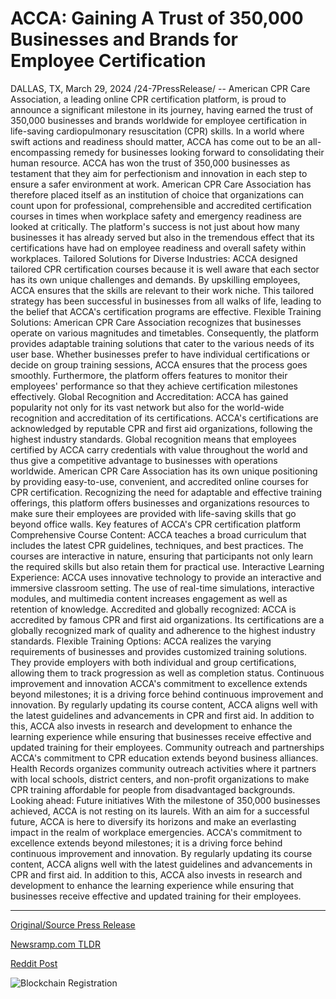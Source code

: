 # ACCA: Gaining A Trust of 350,000 Businesses and Brands for Employee Certification

DALLAS, TX, March 29, 2024 /24-7PressRelease/ -- American CPR Care Association, a leading online CPR certification platform, is proud to announce a significant milestone in its journey, having earned the trust of 350,000 businesses and brands worldwide for employee certification in life-saving cardiopulmonary resuscitation (CPR) skills. In a world where swift actions and readiness should matter, ACCA has come out to be an all-encompassing remedy for businesses looking forward to consolidating their human resource.  ACCA has won the trust of 350,000 businesses as testament that they aim for perfectionism and innovation in each step to ensure a safer environment at work.  American CPR Care Association has therefore placed itself as an institution of choice that organizations can count upon for professional, comprehensible and accredited certification courses in times when workplace safety and emergency readiness are looked at critically. The platform's success is not just about how many businesses it has already served but also in the tremendous effect that its certifications have had on employee readiness and overall safety within workplaces.  Tailored Solutions for Diverse Industries: ACCA designed tailored CPR certification courses because it is well aware that each sector has its own unique challenges and demands. By upskilling employees, ACCA ensures that the skills are relevant to their work niche. This tailored strategy has been successful in businesses from all walks of life, leading to the belief that ACCA's certification programs are effective.  Flexible Training Solutions: American CPR Care Association recognizes that businesses operate on various magnitudes and timetables. Consequently, the platform provides adaptable training solutions that cater to the various needs of its user base. Whether businesses prefer to have individual certifications or decide on group training sessions, ACCA ensures that the process goes smoothly. Furthermore, the platform offers features to monitor their employees' performance so that they achieve certification milestones effectively.  Global Recognition and Accreditation: ACCA has gained popularity not only for its vast network but also for the world-wide recognition and accreditation of its certifications. ACCA's certifications are acknowledged by reputable CPR and first aid organizations, following the highest industry standards. Global recognition means that employees certified by ACCA carry credentials with value throughout the world and thus give a competitive advantage to businesses with operations worldwide.  American CPR Care Association has its own unique positioning by providing easy-to-use, convenient, and accredited online courses for CPR certification. Recognizing the need for adaptable and effective training offerings, this platform offers businesses and organizations resources to make sure their employees are provided with life-saving skills that go beyond office walls.  Key features of ACCA's CPR certification platform Comprehensive Course Content: ACCA teaches a broad curriculum that includes the latest CPR guidelines, techniques, and best practices. The courses are interactive in nature, ensuring that participants not only learn the required skills but also retain them for practical use.  Interactive Learning Experience: ACCA uses innovative technology to provide an interactive and immersive classroom setting. The use of real-time simulations, interactive modules, and multimedia content increases engagement as well as retention of knowledge.  Accredited and globally recognized: ACCA is accredited by famous CPR and first aid organizations. Its certifications are a globally recognized mark of quality and adherence to the highest industry standards.  Flexible Training Options: ACCA realizes the varying requirements of businesses and provides customized training solutions. They provide employers with both individual and group certifications, allowing them to track progression as well as completion status.  Continuous improvement and innovation ACCA's commitment to excellence extends beyond milestones; it is a driving force behind continuous improvement and innovation. By regularly updating its course content, ACCA aligns well with the latest guidelines and advancements in CPR and first aid. In addition to this, ACCA also invests in research and development to enhance the learning experience while ensuring that businesses receive effective and updated training for their employees.  Community outreach and partnerships ACCA's commitment to CPR education extends beyond business alliances. Health Records organizes community outreach activities where it partners with local schools, district centers, and non-profit organizations to make CPR training affordable for people from disadvantaged backgrounds.  Looking ahead: Future initiatives With the milestone of 350,000 businesses achieved, ACCA is not resting on its laurels. With an aim for a successful future, ACCA is here to diversify its horizons and make an everlasting impact in the realm of workplace emergencies.  ACCA's commitment to excellence extends beyond milestones; it is a driving force behind continuous improvement and innovation. By regularly updating its course content, ACCA aligns well with the latest guidelines and advancements in CPR and first aid. In addition to this, ACCA also invests in research and development to enhance the learning experience while ensuring that businesses receive effective and updated training for their employees. 

---

[Original/Source Press Release](https://www.24-7pressrelease.com/press-release/509649/acca-gaining-a-trust-of-350000-businesses-and-brands-for-employee-certification)
                    

[Newsramp.com TLDR](None) 



[Reddit Post](https://www.reddit.com/r/HealthCareNewsInfo/comments/1bqj0xw/american_cpr_care_association_achieves_milestone/) 



![Blockchain Registration](https://cdn.newsramp.app/24-7PressRelease/qrcode/243/29/irisunx8.webp)